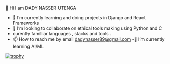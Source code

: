  👋 Hi I am DADY NASSER UTENGA

- 🌱 I’m currently learning and doing projects in Django and React Frameworks 
- 💞️ I’m looking to collaborate on ethical tools making using Python and C
- curently familliar languages , stacks and tools .
- 📫 How to reach me by email dadynasser89@gmail.com
-🌱 I’m currently learning AI/ML


         
        











[![trophy](https://github-profile-trophy.vercel.app/?username=ryo-ma)](https://github.com/ryo-ma/github-profile-trophy)          
